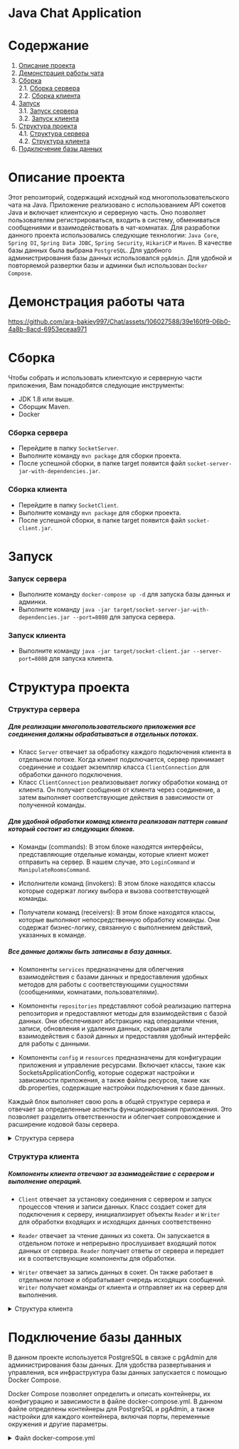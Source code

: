 # Java Chat Application

# Содержание
1. [Описание проекта](#описание-проекта) 
2. [Демонстрация работы чата](#демонстрация-работы-чата)
2. [Сборка](#сборка) \
    2.1. [Сборка сервера](#сборка-сервера) \
    2.2. [Сборка клиента](#сборка-клиента) 
3. [Запуск](#запуск) \
    3.1. [Запуск сервера](#запуск-сервера) \
    3.2. [Запуск клиента](#запуск-клиента) 
4. [Структура проекта](#структура-проекта) \
    4.1. [Структура сервера](#структура-сервера) \
    4.2. [Структура клиента](#структура-клиента) 
5. [Подключение базы данных](#подключение-базы-данных)  


# Описание проекта
Этот репозиторий, содержащий исходный код многопользовательского чата на Java. Приложение реализовано с использованием API сокетов Java и включает клиентскую и серверную часть. Оно позволяет пользователям регистрироваться, входить в систему, обмениваться сообщениями и взаимодействовать в чат-комнатах. 
Для разработки данного проекта использовались следующие технологии: `Java Core`, `Spring DI`, `Spring Data JDBC`, `Spring Security`, `HikariCP` и `Maven`.
В качестве базы данных была выбрана `PostgreSQL`. Для удобного администрирования базы данных использовался `pgAdmin`. Для удобной и повторяемой развертки базы и админки был использован `Docker Compose`.

# Демонстрация работы чата
https://github.com/ara-bakiev997/Chat/assets/106027588/39e160f9-06b0-4a8b-8acd-6953eceaa971

# Сборка
Чтобы собрать и использовать клиентскую и серверную части приложения, Вам понадобятся следующие инструменты:

- JDK 1.8 или выше.
- Сборщик Maven.
- Docker

### Сборка сервера
- Перейдите в папку `SocketServer`.
- Выполните команду `mvn package` для сборки проекта.
- После успешной сборки, в папке target появится файл `socket-server-jar-with-dependencies.jar`.

### Сборка клиента
- Перейдите в папку `SocketClient`.
- Выполните команду `mvn package` для сборки проекта.
- После успешной сборки, в папке target появится файл `socket-client.jar`.

# Запуск
### Запуск сервера
- Выполните команду `docker-compose up -d` для запуска базы данных и админки.
- Выполните команду `java -jar target/socket-server-jar-with-dependencies.jar --port=8080` для запуска сервера.

### Запуск клиента
- Выполните команду `java -jar target/socket-client.jar --server-port=8080` для запуска клиента.

# Структура проекта
### Структура сервера

##### Для реализации многопользовательского приложения все соединения должны обрабатываться в отдельных потоках. 
- Класс `Server` отвечает за обработку каждого подключения клиента в отдельном потоке. Когда клиент подключается, сервер принимает соединение и создает экземпляр класса `ClientConnection` для обработки данного подключения.
- Класс `ClientConnection` реализовывает логику обработки команд от клиента. Он получает сообщения от клиента через соединение, а затем выполняет соответствующие действия в зависимости от полученной команды.

##### Для удобной обработки команд клиента реализован паттерн `command` который состоит из следующих блоков.
- Команды (commands): В этом блоке находятся интерфейсы, представляющие отдельные команды, которые клиент может отправить на сервер. В нашем случае, это `LoginCommand` и `ManipulateRoomsCommand`.

- Исполнители команд (invokers): В этом блоке находятся классы которые cодержат логику выбора и вызова соответствующей команды.

- Получатели команд (receivers): В этом блоке находятся классы, которые выполняют непосредственную обработку команды. Они содержат бизнес-логику, связанную с выполнением действий, указанных в команде.

##### Все данные должны быть записаны в базу данных.
- Компоненты `services` предназначены для облегчения взаимодействия с базами данных и предоставления удобных методов для работы с соответствующими сущностями (сообщениями, комнатами, пользователями).

- Компоненты `repositories` представляют собой реализацию паттерна репозитория и предоставляют методы для взаимодействия с базой данных. Они обеспечивают абстракцию над операциями чтения, записи, обновления и удаления данных, скрывая детали взаимодействия с базой данных и предоставляя удобный интерфейс для работы с данными. 

- Компоненты `config` и `resources` предназначены для конфигурации приложения и управление ресурсами. Включает классы, такие как SocketsApplicationConfig, которые содержат настройки и зависимости приложения, а также файлы ресурсов, такие как db.properties, содержащие настройки подключения к базе данных.

Каждый блок выполняет свою роль в общей структуре сервера и отвечает за определенные аспекты функционирования приложения. Это позволяет разделить ответственности и облегчает сопровождение и расширение кодовой базы сервера.

<details>
<summary>Структура сервера</summary>

```yaml
├── docker-compose.yml
├── pom.xml
└── src
    └── main
        ├── java
        │   └── edu
        │       └── school21
        │           └── sockets
        │               ├── app
        │               │   └── Main.java
        │               ├── config
        │               │   └── SocketsApplicationConfig.java
        │               ├── exceptions
        │               │   ├── CommandNotFoundExceptions.java
        │               │   └── RoomsNotFoundExceptions.java
        │               ├── models
        │               │   ├── ChatRoom.java
        │               │   ├── Message.java
        │               │   └── User.java
        │               ├── repositories
        │               │   ├── CrudRepository.java
        │               │   ├── messagesrepository
        │               │   │   ├── MessagesRepository.java
        │               │   │   └── MessagesRepositoryJdbcTemplateImpl.java
        │               │   ├── roomsrepository
        │               │   │   ├── RoomsRepository.java
        │               │   │   └── RoomsRepositoryJdbcTemplateImpl.java
        │               │   ├── usersrepository
        │               │   │   ├── UsersRepository.java
        │               │   │   └── UsersRepositoryJdbcTemplateImpl.java
        │               │   └── utils
        │               │       └── TableInitializer.java
        │               ├── server
        │               │   ├── ClientConnection.java
        │               │   ├── Server.java
        │               │   ├── commands
        │               │   │   ├── LoginСommand.java
        │               │   │   └── ManipulateRoomsCommand.java
        │               │   ├── invokers
        │               │   │   ├── LoginCommandSwitch.java
        │               │   │   └── ManipulateRoomsCommandSwitch.java
        │               │   └── receivers
        │               │       ├── LoginReceiver.java
        │               │       └── ManipulateRoomsReceiver.java
        │               └── services
        │                   ├── messageservice
        │                   │   ├── MessagesService.java
        │                   │   └── MessagesServiceImpl.java
        │                   ├── roomservice
        │                   │   ├── RoomsService.java
        │                   │   └── RoomsServiceImpl.java
        │                   └── userservice
        │                       ├── UsersService.java
        │                       └── UsersServiceImpl.java
        └── resources
            ├── data.sql
            ├── db.properties
            └── schema.sql

```
</details>

### Структура клиента

##### Компоненты клиента отвечают за взаимодействие с сервером и выполнение операций.
- `Client` отвечает за установку соединения с сервером и запуск процессов чтения и записи данных. Класс создает сокет для подключения к серверу, инициализирует объекты `Reader` и `Writer` для обработки входящих и исходящих данных соответственно
- `Reader` отвечает за чтение данных из сокета. Он запускается в отдельном потоке и непрерывно прослушивает входящий поток данных от сервера. `Reader` получает ответы от сервера и передает их в соответствующие компоненты для обработки.

- `Writer` отвечает за запись данных в сокет. Он также работает в отдельном потоке и обрабатывает очередь исходящих сообщений. `Writer` получает команды от клиента и отправляет их на сервер для выполнения.

<details>
<summary>Структура клиента</summary>

```yaml
├── pom.xml
└── src
    └── main
        └── java
            └── edu
                └── school21
                    └── sockets
                        ├── app
                        │   └── Main.java
                        └── client
                            ├── Client.java
                            ├── Reader.java
                            └── Writer.java 
```
</details>

# Подключение базы данных

В данном проекте используется PostgreSQL в связке с pgAdmin для администрирования базы данных. Для удобства развертывания и управления, вся инфраструктура базы данных запускается с помощью Docker Compose.

Docker Compose позволяет определить и описать контейнеры, их конфигурацию и зависимости в файле docker-compose.yml. В данном файле определены контейнеры для PostgreSQL и pgAdmin, а также настройки для каждого контейнера, включая порты, переменные окружения и другие параметры.

<details>
<summary>Файл docker-compose.yml</summary>

```yaml
version: '3.1'

services:

   db:
      image: postgres
      environment:
         POSTGRES_PASSWORD: admin
         POSTGRES_DB: database
      ports:
      - 5432:5432

   adminer:
      image: dpage/pgadmin4
      environment:
         PGADMIN_DEFAULT_EMAIL: user@domain.com
         PGADMIN_DEFAULT_PASSWORD: admin
      ports:
      - 80:80
```

</details>
